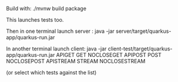 Build with: ./mvnw build package

This launches tests too.

Then in one terminal launch server : java -jar server/target/quarkus-app/quarkus-run.jar 

In another terminal launch client: java -jar client-test/target/quarkus-app/quarkus-run.jar APIGET GET NOCLOSEGET APIPOST POST NOCLOSEPOST APISTREAM STREAM NOCLOSESTREAM

(or select which tests against the list)


